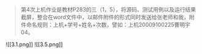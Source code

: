 > 第4次上机作业是教材P283的三（1，5），将源码、测试用例以及运行结果截屏，整合在word文件中，以邮件附件的形式同时发送给张老师和我，附件命名规则：上机+学号+姓名+次数，譬如：上机20009100225曹明宇04。

![[3.1.png]]
![[3.5.png]]